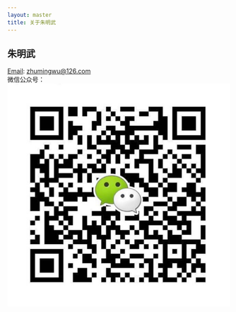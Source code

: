 ```yaml
---
layout: master
title: 关于朱明武
---
```


## 朱明武
[Email](mailto:zhumingwu@126.com): zhumingwu@126.com  
微信公众号：![alt](https://raw.githubusercontent.com/OpenFides/blog/gh-pages/images/weixin.jpg)
